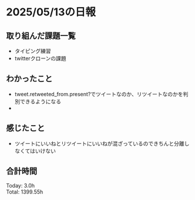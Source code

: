 # 2025/05/13の日報
## 取り組んだ課題一覧
* タイピング練習
* twitterクローンの課題
## わかったこと 
* tweet.retweeted_from.present?でツイートなのか、リツイートなのかを判別できるようになる
* 
## 感じたこと
* ツイートにいいねとリツイートにいいねが混ざっているのできちんと分離しなくてはいけない
##  合計時間 
Today: 3.0h<br>
Total: 1399.55h
